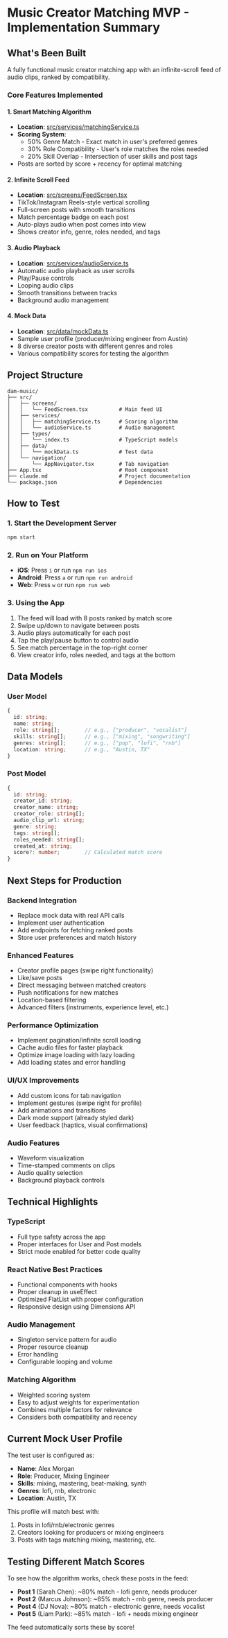 # Music Creator Matching MVP - Implementation Summary

## What's Been Built

A fully functional music creator matching app with an infinite-scroll feed of audio clips, ranked by compatibility.

### Core Features Implemented

#### 1. Smart Matching Algorithm
- **Location**: [src/services/matchingService.ts](src/services/matchingService.ts)
- **Scoring System**:
  - 50% Genre Match - Exact match in user's preferred genres
  - 30% Role Compatibility - User's role matches the roles needed
  - 20% Skill Overlap - Intersection of user skills and post tags
- Posts are sorted by score + recency for optimal matching

#### 2. Infinite Scroll Feed
- **Location**: [src/screens/FeedScreen.tsx](src/screens/FeedScreen.tsx)
- TikTok/Instagram Reels-style vertical scrolling
- Full-screen posts with smooth transitions
- Match percentage badge on each post
- Auto-plays audio when post comes into view
- Shows creator info, genre, roles needed, and tags

#### 3. Audio Playback
- **Location**: [src/services/audioService.ts](src/services/audioService.ts)
- Automatic audio playback as user scrolls
- Play/Pause controls
- Looping audio clips
- Smooth transitions between tracks
- Background audio management

#### 4. Mock Data
- **Location**: [src/data/mockData.ts](src/data/mockData.ts)
- Sample user profile (producer/mixing engineer from Austin)
- 8 diverse creator posts with different genres and roles
- Various compatibility scores for testing the algorithm

## Project Structure

```
dam-music/
├── src/
│   ├── screens/
│   │   └── FeedScreen.tsx          # Main feed UI
│   ├── services/
│   │   ├── matchingService.ts      # Scoring algorithm
│   │   └── audioService.ts         # Audio management
│   ├── types/
│   │   └── index.ts                # TypeScript models
│   ├── data/
│   │   └── mockData.ts             # Test data
│   └── navigation/
│       └── AppNavigator.tsx        # Tab navigation
├── App.tsx                         # Root component
├── claude.md                       # Project documentation
└── package.json                    # Dependencies
```

## How to Test

### 1. Start the Development Server
```bash
npm start
```

### 2. Run on Your Platform
- **iOS**: Press `i` or run `npm run ios`
- **Android**: Press `a` or run `npm run android`
- **Web**: Press `w` or run `npm run web`

### 3. Using the App
1. The feed will load with 8 posts ranked by match score
2. Swipe up/down to navigate between posts
3. Audio plays automatically for each post
4. Tap the play/pause button to control audio
5. See match percentage in the top-right corner
6. View creator info, roles needed, and tags at the bottom

## Data Models

### User Model
```typescript
{
  id: string;
  name: string;
  role: string[];        // e.g., ["producer", "vocalist"]
  skills: string[];      // e.g., ["mixing", "songwriting"]
  genres: string[];      // e.g., ["pop", "lofi", "rnb"]
  location: string;      // e.g., "Austin, TX"
}
```

### Post Model
```typescript
{
  id: string;
  creator_id: string;
  creator_name: string;
  creator_role: string[];
  audio_clip_url: string;
  genre: string;
  tags: string[];
  roles_needed: string[];
  created_at: string;
  score?: number;        // Calculated match score
}
```

## Next Steps for Production

### Backend Integration
- Replace mock data with real API calls
- Implement user authentication
- Add endpoints for fetching ranked posts
- Store user preferences and match history

### Enhanced Features
- Creator profile pages (swipe right functionality)
- Like/save posts
- Direct messaging between matched creators
- Push notifications for new matches
- Location-based filtering
- Advanced filters (instruments, experience level, etc.)

### Performance Optimization
- Implement pagination/infinite scroll loading
- Cache audio files for faster playback
- Optimize image loading with lazy loading
- Add loading states and error handling

### UI/UX Improvements
- Add custom icons for tab navigation
- Implement gestures (swipe right for profile)
- Add animations and transitions
- Dark mode support (already styled dark)
- User feedback (haptics, visual confirmations)

### Audio Features
- Waveform visualization
- Time-stamped comments on clips
- Audio quality selection
- Background playback controls

## Technical Highlights

### TypeScript
- Full type safety across the app
- Proper interfaces for User and Post models
- Strict mode enabled for better code quality

### React Native Best Practices
- Functional components with hooks
- Proper cleanup in useEffect
- Optimized FlatList with proper configuration
- Responsive design using Dimensions API

### Audio Management
- Singleton service pattern for audio
- Proper resource cleanup
- Error handling
- Configurable looping and volume

### Matching Algorithm
- Weighted scoring system
- Easy to adjust weights for experimentation
- Combines multiple factors for relevance
- Considers both compatibility and recency

## Current Mock User Profile

The test user is configured as:
- **Name**: Alex Morgan
- **Role**: Producer, Mixing Engineer
- **Skills**: mixing, mastering, beat-making, synth
- **Genres**: lofi, rnb, electronic
- **Location**: Austin, TX

This profile will match best with:
1. Posts in lofi/rnb/electronic genres
2. Creators looking for producers or mixing engineers
3. Posts with tags matching mixing, mastering, etc.

## Testing Different Match Scores

To see how the algorithm works, check these posts in the feed:
- **Post 1** (Sarah Chen): ~80% match - lofi genre, needs producer
- **Post 2** (Marcus Johnson): ~65% match - rnb genre, needs producer
- **Post 4** (DJ Nova): ~80% match - electronic genre, needs vocalist
- **Post 5** (Liam Park): ~85% match - lofi + needs mixing engineer

The feed automatically sorts these by score!
